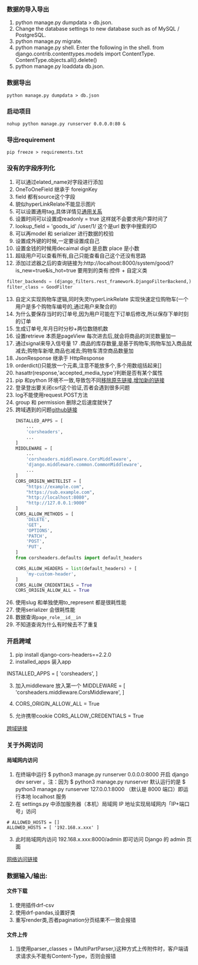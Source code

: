 
### 数据的导入导出
1. python manage.py dumpdata > db.json.
2. Change the database settings to new database such as of MySQL / PostgreSQL.
3. python manage.py migrate.
4. python manage.py shell. Enter the following in the shell. from django.contrib.contenttypes.models import ContentType. ContentType.objects.all().delete()
5. python manage.py loaddata db.json.

### 数据导出

```
python manage.py dumpdata > db.json
```

### 启动项目
```
nohup python manage.py runserver 0.0.0.0:80 &
```

### 导出requirement

```
pip freeze > requirements.txt
```

### 没有的字段序列化

1. 可以通过elated_name对字段进行添加
2. OneToOneField 继承于 foreignKey
3. field 都有source这个字段
4. 貌似hyperLinkRelate不能显示图片
5. 可以设置通用tag,具体详情见[通用关系](https://github.com/fangweiren/Django-REST-framework-documentation/blob/master/API-Guide/Serializer-relations.md)
6. 设置时间可以设置成readonly = true 这样就不会要求用户算时间了
7. lookup_field = 'goods_id' /user/1/ 这个是url 数字中搜索的ID
8. 可以再model 和 serializer 进行数据的校验
9. 设置成外键的时候,一定要设置成自己
10. 设置金钱的时候用decaimal digit 是总数 place 是小数
11. 超级用户可以查看所有,自己只能查看自己这个还没有思路
12. 添加过滤器之后的查询链接为:http://localhost:8000/system/good/?is_new=true&is_hot=true
要用到的类有:控件 + 自定义类

```python
filter_backends = (django_filters.rest_framework.DjangoFilterBackend,)
filter_class = GoodFilter
```

13. 自定义实现购物车逻辑,同时失灵hyperLinkRelate 实现快速定位购物车(一个用户是多个购物车编号的,通过用户来聚合的)
14. 为什么要保存当时的订单号,因为用户可能在下订单后修改,所以保存下单时刻的订单
14. 生成订单号,年月日时分秒+两位数随机数
15. 设置retrieve 本质是pageView 每次进去后,就会将商品的浏览数量加一
16. 通过signal来导入信号量
17 .商品的库存数量,是基于购物车;购物车加入商品就减去;购物车新增,商品也减去;购物车清空商品数量加
18. JsonResponse 继承于 HttpResponse
19. orderdict()只能放一个元素,注意不能放多个,多个用数组括起来[]
20. hasattr(response,'accepted_media_type')判断是否有某个属性
21. pip 和python 环境不一致,导致包不同[移除原先链接,增加新的链接](https://stackoverflow.com/questions/43743509/how-to-make-python3-command-run-python-3-6-instead-of-3-5)
22. 登录登出要关闭csrf这个验证,否者会遇到很多问题
23. log不能使用request.POST方法
24. group 和 permission 删除之后速度就快了
25. 跨域遇到的问题[github链接](https://github.com/adamchainz/django-cors-headers#configuration)
    ```python
    INSTALLED_APPS = [
        ...
        'corsheaders',
        ...
    ]
    MIDDLEWARE = [
        ...
        'corsheaders.middleware.CorsMiddleware',
        'django.middleware.common.CommonMiddleware',
        ...
    ]
    CORS_ORIGIN_WHITELIST = [
        "https://example.com",
        "https://sub.example.com",
        "http://localhost:8080",
        "http://127.0.0.1:9000"
    ]
    CORS_ALLOW_METHODS = [
        'DELETE',
        'GET',
        'OPTIONS',
        'PATCH',
        'POST',
        'PUT',
    ]
    from corsheaders.defaults import default_headers
    
    CORS_ALLOW_HEADERS = list(default_headers) + [
        'my-custom-header',
    ]
    CORS_ALLOW_CREDENTIALS = True
    CORS_ORIGIN_ALLOW_ALL = True
    ```
26. 使用slug 和单独使用to_represent 都是很耗性能
27. 使用serializer 会很耗性能
28. 数据查询`page_role__id__in`
29. 不知道查询为什么有时候去不了重复
### 开启跨域

1. pip install django-cors-headers==2.2.0
2. installed_apps 装入app

INSTALLED_APPS = [
    'corsheaders',
]

3. 加入middleware 放入第一个
MIDDLEWARE = [
    'corsheaders.middleware.CorsMiddleware',
]

4. CORS_ORIGIN_ALLOW_ALL = True
5. 允许携带cookie CORS_ALLOW_CREDENTIALS = True


[跨域链接](https://segmentfault.com/a/1190000018025987)

### 关于外网访问

#### 局域网内访问

1. 在终端中运行 $ python3 manage.py runserver 0.0.0.0:8000 开启 django dev server 。注：因为 $ python3 manage.py runserver 默认运行的是 $ python3 manage.py runserver 127.0.0.1:8000 （默认是 8000 端口）即运行本地 localhost 服务
2. 在 settings.py 中添加服务器（本机）局域网 IP 地址实现局域网内「IP+端口号」访问
```
# ALLOWED_HOSTS = []
ALLOWED_HOSTS = [ '192.168.x.xxx' ]
```
3. 此时局域网内访问 192.168.x.xxx:8000/admin 即可访问 Django 的 admin 页面

[网络访问链接](https://github.com/FatliTalk/blog/issues/76)

### 数据输入/输出:
#### 文件下载
1. 使用插件drf-csv
2. 使用drf-pandas,设置好类
3. 重写render类,否者pagination分页结果不一致会报错
#### 文件上传
1. 当使用parser_classes = (MultiPartParser,)这种方式上传附件时，客户端请求请求头不能有Content-Type，否则会报错

